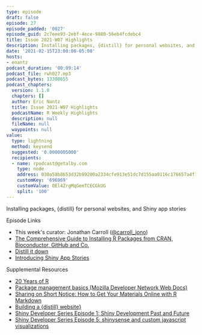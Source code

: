 ```yaml
---
type: episode
draft: false
episode: 27
episode_padded: '0027'
episode_guid: 2c7eee93-2ebf-4ece-9880-56eb4fcdebc4
title: Issue 2021-W07 Highlights
description: Installing packages, {distill} for personal websites, and Shiny app stories
date: '2021-02-15T23:00:00-05:00'
hosts:
- enantz
podcast_duration: '00:09:14'
podcast_file: rwh027.mp3
podcast_bytes: 13308655
podcast_chapters:
  version: 1.1.0
  chapters: []
  author: Eric Nantz
  title: Issue 2021-W07 Highlights
  podcastName: R Weekly Highlights
  description: null
  fileName: null
  waypoints: null
value:
  type: lightning
  method: keysend
  suggested: '0.0000005000'
  recipients:
  - name: rpodcast@getalby.com
    type: node
    address: 030a58b8653d32b99200a2334cfe913e51dc7d155aa0116c176657a4f1722677a3
    customKey: '696969'
    customValue: 0El4ZrgMqGemTCECGkUG
    split: '100'
---
```

Installing packages, {distill} for personal websites, and Shiny app
stories

Episode Links

-   This week's curator: Jonathan Carroll
    (<a href="https://twitter.com/carroll_jono"
    rel="nofollow">@carroll_jono</a>)
-   <a href="https://thomasadventure.blog/posts/install-r-packages/"
    rel="nofollow">The Comprehensive Guide to Installing R Packages from
    CRAN, Bioconductor, GitHub and Co.</a>
-   <a href="https://education.rstudio.com/blog/2021/02/distill-it-down/"
    rel="nofollow">Distill it down</a>
-   <a href="https://blog.rstudio.com/2021/02/12/shiny-app-stories/"
    rel="nofollow">Introducing Shiny App Stories</a>

Supplemental Resources

-   <a href="https://github.com/revodavid/20-years-of-R" rel="nofollow">20
    Years of R</a>
-   <a
    href="https://developer.mozilla.org/en-US/docs/Learn/Tools_and_testing/Understanding_client-side_tools/Package_management"
    rel="nofollow">Package management basics (Mozilla Developer Network Web
    Docs)</a>
-   <a
    href="https://rstudio.com/resources/webinars/sharing-on-short-notice-how-to-get-your-materials-online-with-r-markdown/"
    rel="nofollow">Sharing on Short Notice: How to Get Your Materials Online
    with R Markdown</a>
-   <a
    href="https://lisalendway.netlify.app/posts/2020-12-09-buildingdistill"
    rel="nofollow">Building a {distill} website}</a>
-   <a
    href="https://shinydevseries.com/post/episode-1-shiny-development-past-and-future/"
    rel="nofollow">Shiny Developer Series Episode 1: Shiny Development Past
    and Future</a>
-   <a href="https://shinydevseries.com/post/episode-5-shinysense/"
    rel="nofollow">Shiny Developer Series Episode 5: shinysense and custom
    javascript visualizations</a>
